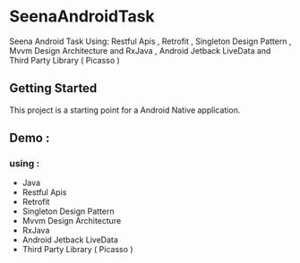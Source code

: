 # SeenaAndroidTask
Seena Android Task Using: Restful Apis , Retrofit , Singleton Design Pattern  , Mvvm Design Architecture and RxJava , Android Jetback LiveData and Third Party Library ( Picasso )



## Getting Started

This project is a starting point for a Android Native application.


## Demo :


### using :
- Java 
- Restful Apis
- Retrofit
- Singleton Design Pattern
- Mvvm Design Architecture
- RxJava
- Android Jetback LiveData
- Third Party Library ( Picasso )

